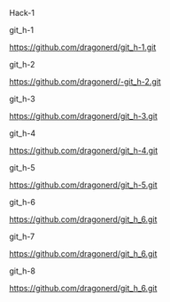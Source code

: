 Hack-1

git_h-1

https://github.com/dragonerd/git_h-1.git

git_h-2

https://github.com/dragonerd/-git_h-2.git

git_h-3

https://github.com/dragonerd/git_h-3.git

git_h-4

https://github.com/dragonerd/git_h-4.git

git_h-5

https://github.com/dragonerd/git_h-5.git

git_h-6

https://github.com/dragonerd/git_h_6.git

git_h-7

https://github.com/dragonerd/git_h_6.git

git_h-8

https://github.com/dragonerd/git_h_6.git

